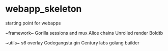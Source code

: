 # webapp_skeleton
starting point for webapps


~framework~
Gorilla sessions and mux
Alice chains
Unrolled render
Boldtb

~utils~
s6 overlay
Codegangsta gin
Century labs golang builder
